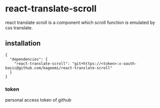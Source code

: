 # react-translate-scroll
react translate scroll is a component which scroll function is emulated by css translate.

## installation
```
{
  "dependencies": {
    "react-translate-scroll": "git+https://<token>:x-oauth-basic@github.com/kageomi/react-translate-scroll"
  }
}
```

### token
personal access token of github